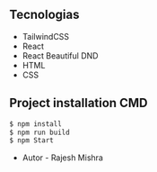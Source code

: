 
## Tecnologias

- TailwindCSS
- React
- React Beautiful DND
- HTML
- CSS

## Project installation CMD

```bash
$ npm install
$ npm run build
$ npm Start
```

- Autor - Rajesh Mishra


